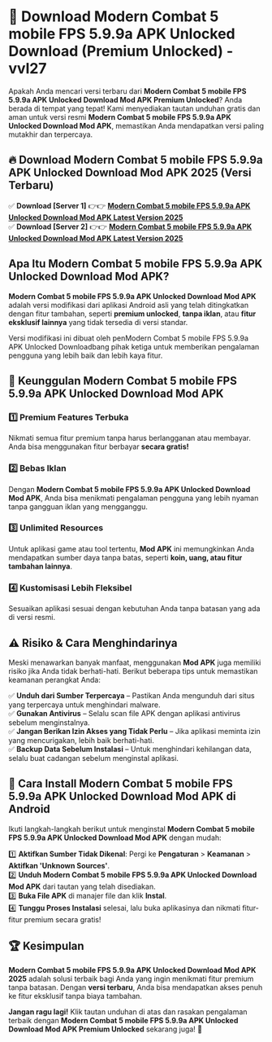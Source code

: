 # 🎯 Download Modern Combat 5 mobile FPS 5.9.9a APK Unlocked Download (Premium Unlocked) -  vvl27

Apakah Anda mencari versi terbaru dari **Modern Combat 5 mobile FPS 5.9.9a APK Unlocked Download Mod APK Premium Unlocked**? Anda berada di tempat yang tepat! Kami menyediakan tautan unduhan gratis dan aman untuk versi resmi **Modern Combat 5 mobile FPS 5.9.9a APK Unlocked Download Mod APK**, memastikan Anda mendapatkan versi paling mutakhir dan terpercaya.

## 🔥 Download Modern Combat 5 mobile FPS 5.9.9a APK Unlocked Download Mod APK 2025 (Versi Terbaru)

✅ **Download [Server 1]** 👉👉 [**Modern Combat 5 mobile FPS 5.9.9a APK Unlocked Download Mod APK Latest Version 2025**](https://momento.my/?title=Modern_Combat_5_mobile_FPS_5.9.9a_APK_Unlocked_Download)  
✅ **Download [Server 2]** 👉👉 [**Modern Combat 5 mobile FPS 5.9.9a APK Unlocked Download Mod APK Latest Version 2025**](https://momento.my/?title=Modern_Combat_5_mobile_FPS_5.9.9a_APK_Unlocked_Download)  

## Apa Itu Modern Combat 5 mobile FPS 5.9.9a APK Unlocked Download Mod APK?

**Modern Combat 5 mobile FPS 5.9.9a APK Unlocked Download Mod APK** adalah versi modifikasi dari aplikasi Android asli yang telah ditingkatkan dengan fitur tambahan, seperti **premium unlocked**, **tanpa iklan**, atau **fitur eksklusif lainnya** yang tidak tersedia di versi standar.

Versi modifikasi ini dibuat oleh penModern Combat 5 mobile FPS 5.9.9a APK Unlocked Downloadbang pihak ketiga untuk memberikan pengalaman pengguna yang lebih baik dan lebih kaya fitur.

## 🎯 Keunggulan Modern Combat 5 mobile FPS 5.9.9a APK Unlocked Download Mod APK

### 1️⃣ Premium Features Terbuka
Nikmati semua fitur premium tanpa harus berlangganan atau membayar. Anda bisa menggunakan fitur berbayar **secara gratis!**

### 2️⃣ Bebas Iklan
Dengan **Modern Combat 5 mobile FPS 5.9.9a APK Unlocked Download Mod APK**, Anda bisa menikmati pengalaman pengguna yang lebih nyaman tanpa gangguan iklan yang mengganggu.

### 3️⃣ Unlimited Resources
Untuk aplikasi game atau tool tertentu, **Mod APK** ini memungkinkan Anda mendapatkan sumber daya tanpa batas, seperti **koin, uang, atau fitur tambahan lainnya**.

### 4️⃣ Kustomisasi Lebih Fleksibel
Sesuaikan aplikasi sesuai dengan kebutuhan Anda tanpa batasan yang ada di versi resmi.

## ⚠️ Risiko & Cara Menghindarinya

Meski menawarkan banyak manfaat, menggunakan **Mod APK** juga memiliki risiko jika Anda tidak berhati-hati. Berikut beberapa tips untuk memastikan keamanan perangkat Anda:

✅ **Unduh dari Sumber Terpercaya** – Pastikan Anda mengunduh dari situs yang terpercaya untuk menghindari malware.  
✅ **Gunakan Antivirus** – Selalu scan file APK dengan aplikasi antivirus sebelum menginstalnya.  
✅ **Jangan Berikan Izin Akses yang Tidak Perlu** – Jika aplikasi meminta izin yang mencurigakan, lebih baik berhati-hati.  
✅ **Backup Data Sebelum Instalasi** – Untuk menghindari kehilangan data, selalu buat cadangan sebelum menginstal aplikasi.

## 📌 Cara Install Modern Combat 5 mobile FPS 5.9.9a APK Unlocked Download Mod APK di Android

Ikuti langkah-langkah berikut untuk menginstal **Modern Combat 5 mobile FPS 5.9.9a APK Unlocked Download Mod APK** dengan mudah:

1️⃣ **Aktifkan Sumber Tidak Dikenal**: Pergi ke **Pengaturan** > **Keamanan** > **Aktifkan 'Unknown Sources'**.  
2️⃣ **Unduh Modern Combat 5 mobile FPS 5.9.9a APK Unlocked Download Mod APK** dari tautan yang telah disediakan.  
3️⃣ **Buka File APK** di manajer file dan klik **Instal**.  
4️⃣ **Tunggu Proses Instalasi** selesai, lalu buka aplikasinya dan nikmati fitur-fitur premium secara gratis!

## 🏆 Kesimpulan

**Modern Combat 5 mobile FPS 5.9.9a APK Unlocked Download Mod APK 2025** adalah solusi terbaik bagi Anda yang ingin menikmati fitur premium tanpa batasan. Dengan **versi terbaru**, Anda bisa mendapatkan akses penuh ke fitur eksklusif tanpa biaya tambahan.

**Jangan ragu lagi!** Klik tautan unduhan di atas dan rasakan pengalaman terbaik dengan **Modern Combat 5 mobile FPS 5.9.9a APK Unlocked Download Mod APK Premium Unlocked** sekarang juga! 🚀

